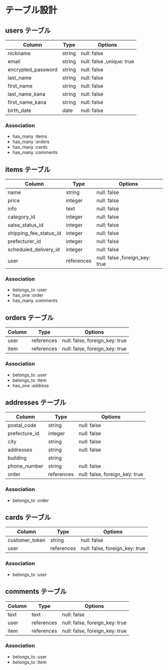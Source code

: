 # テーブル設計

## users テーブル

| Column             | Type    | Options                   |
| ------------------ | ------- | -----------               |
| nickname           | string  | null: false               |
| email              | string  | null: false ,unique: true |
| encrypted_password | string  | null: false               |
| last_name          | string  | null: false               |
| first_name         | string  | null: false               |
| last_name_kana     | string  | null: false               |
| first_name_kana    | string  | null: false               |
| birth_date         | date    | null: false               |

### Association

- has_many :items
- has_many :orders
- has_many :cards
- has_many :comments

## items テーブル

| Column                  | Type        | Options                        |
| ----------------------- | ----------- | ------------------------------ |
| name                    | string      | null: false                    |
| price                   | integer     | null: false                    |
| info                    | text        | null: false                    |
| category_id             | integer     | null: false                    |
| salse_status_id         | integer     | null: false                    |
| shipping_fee_status_id  | integer     | null: false                    |
| prefecturer_id          | integer     | null: false                    |
| scheduled_delivery_id   | integer     | null: false                    |
| user                    | references  | null: false ,foreign_key: true |

### Association

- belongs_to :user
- has_one    :order
- has_many   :comments

## orders テーブル

| Column | Type       | Options                        |
| ------ | ---------- | ------------------------------ |
| user   | references | null: false, foreign_key: true |
| item   | references | null: false, foreign_key: true |

### Association

- belongs_to :user
- belongs_to :item
- has_one    :address

## addresses テーブル

| Column        | Type        | Options                        |
| ------------- | ----------- | ------------------------------ |
| postal_code   | string      | null: false                    |
| prefecture_id | integer     | null: false                    |
| city          | string      | null: false                    |
| addresses     | string      | null: false                    |
| building      | string      |                                |
| phone_number  | string      | null: false                    |
| order         | references  | null: false, foreign_key: true |

### Association

- belongs_to :order

## cards テーブル

| Column         | Type        | Options                        |
| -------------- | ----------- | ------------------------------ |
| customer_token | string      | null: false                    |
| user           | references  | null: false, foreign_key: true |

### Association

- belongs_to :user

## comments テーブル

| Column | Type       | Options                        |
| ------ | ---------- | ------------------------------ |
| text   | text       | null: false                    |
| user   | references | null: false, foreign_key: true |
| item   | references | null: false, foreign_key: true |

### Association

- belongs_to :user
- belongs_to :item